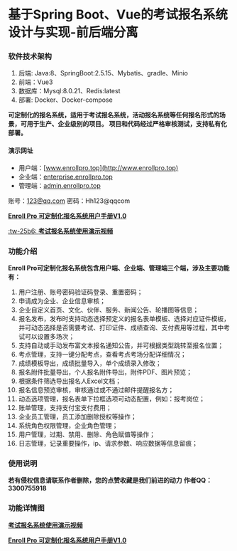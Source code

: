 # 基于Spring Boot、Vue的考试报名系统设计与实现-前后端分离

### 软件技术架构
1. 后端: Java:8、SpringBoot:2.5.15、Mybatis、gradle、Minio
2. 前端：Vue3
3. 数据库：Mysql:8.0.21、Redis:latest
4. 部署: Docker、Docker-compose

 **可定制化的报名系统，适用于考试报名系统，活动报名系统等任何报名形式的场景，可用于生产、企业级别的项目。 项目和代码经过严格审核测试，支持私有化部署。** 

#### 演示网址

- 用户端：[www.enrollpro.top](http://www.enrollpro.top)
- 企业端：[enterprise.enrollpro.top](http://enterprise.enrollpro.top)
- 管理端：[admin.enrollpro.top](http://admin.enrollpro.top)


账号：123@qq.com 密码：Hh123@qqcom

 **[Enroll Pro 可定制化报名系统用户手册V1.0](https://gitee.com/Gao-Ge-Ryan/exam-apply-system-publish/raw/master/Enroll%20Pro%20%E5%8F%AF%E5%AE%9A%E5%88%B6%E5%8C%96%E6%8A%A5%E5%90%8D%E7%B3%BB%E7%BB%9F%E7%94%A8%E6%88%B7%E6%89%8B%E5%86%8CV1.0.pdf)** 


[  :tw-25b6: **考试报名系统使用演示视频** ](https://www.bilibili.com/video/BV1px4y1N7wR/?vd_source=eac6949bd2385c66c0a975d5765c99a5)

### 功能介绍
 **Enroll Pro可定制化报名系统包含用户端、企业端、管理端三个端，涉及主要功能有：** 
1. 用户注册、账号密码验证码登录、重置密码；
2. 申请成为企业、企业信息审核；
3. 企业自定义首页、文化、伙伴、服务、新闻公告、轮播图等信息； 
4. 报名发布，发布时支持动态选择预定义的报名表单模板、选择对应证件模板，并可动态选择是否需要考试、打印证件、成绩查询、支付费用等过程，其中考试可以设置多场次；
5. 支持自动或手动发布富文本报名通知公告，并可根据类型跳转至报名位置；
6. 考点管理，支持一键分配考点，查看考点考场分配详细情况；
7. 成绩模板导出，成绩批量导入，单个成绩录入修改；
8. 报名附件批量导出，个人报名附件导出，附件PDF、图片预览；
9. 根据条件筛选导出报名人Excel文档；
10. 报名信息预览审核，审核通过或不通过邮件提醒报名方；
11. 动态选项管理，报名表单下拉框选项可动态配置，例如：报考岗位；
12. 账单管理，支持支付宝支付费用；
13. 企业员工管理，员工添加删除授权等操作；
14. 系统角色权限管理，企业角色管理；
15. 用户管理，过期、禁用、删除、角色赋值等操作；
16. 日志管理，记录重要操作，ip、请求参数、响应数据等信息留痕；


### 使用说明
 **若有侵权信息请联系作者删除，您的点赞收藏是我们前进的动力** 
 **作者QQ：3300755918** 

### 功能详情图

[  **考试报名系统使用演示视频** ](https://www.bilibili.com/video/BV1px4y1N7wR/?vd_source=eac6949bd2385c66c0a975d5765c99a5)



 **[Enroll Pro 可定制化报名系统用户手册V1.0](https://gitee.com/Gao-Ge-Ryan/exam-apply-system-publish/raw/master/Enroll%20Pro%20%E5%8F%AF%E5%AE%9A%E5%88%B6%E5%8C%96%E6%8A%A5%E5%90%8D%E7%B3%BB%E7%BB%9F%E7%94%A8%E6%88%B7%E6%89%8B%E5%86%8CV1.0.pdf)**
